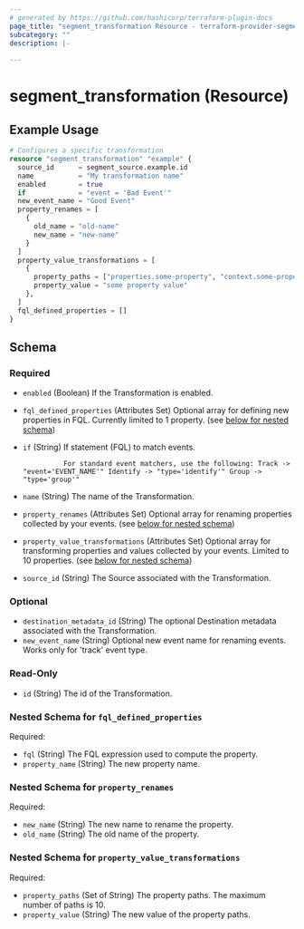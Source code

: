 ```yaml
---
# generated by https://github.com/hashicorp/terraform-plugin-docs
page_title: "segment_transformation Resource - terraform-provider-segment"
subcategory: ""
description: |-
  
---
```


# segment_transformation (Resource)



## Example Usage

```terraform
# Configures a specific transformation
resource "segment_transformation" "example" {
  source_id      = segment_source.example.id
  name           = "My transformation name"
  enabled        = true
  if             = "event = 'Bad Event'"
  new_event_name = "Good Event"
  property_renames = [
    {
      old_name = "old-name"
      new_name = "new-name"
    }
  ]
  property_value_transformations = [
    {
      property_paths = ["properties.some-property", "context.some-property"],
      property_value = "some property value"
    },
  ]
  fql_defined_properties = []
}
```

<!-- schema generated by tfplugindocs -->
## Schema

### Required

- `enabled` (Boolean) If the Transformation is enabled.
- `fql_defined_properties` (Attributes Set) Optional array for defining new properties in FQL. Currently limited to 1 property. (see [below for nested schema](#nestedatt--fql_defined_properties))
- `if` (String) If statement (FQL) to match events.

				For standard event matchers, use the following: Track -> "event='EVENT_NAME'" Identify -> "type='identify'" Group -> "type='group'"
- `name` (String) The name of the Transformation.
- `property_renames` (Attributes Set) Optional array for renaming properties collected by your events. (see [below for nested schema](#nestedatt--property_renames))
- `property_value_transformations` (Attributes Set) Optional array for transforming properties and values collected by your events. Limited to 10 properties. (see [below for nested schema](#nestedatt--property_value_transformations))
- `source_id` (String) The Source associated with the Transformation.

### Optional

- `destination_metadata_id` (String) The optional Destination metadata associated with the Transformation.
- `new_event_name` (String) Optional new event name for renaming events. Works only for 'track' event type.

### Read-Only

- `id` (String) The id of the Transformation.

<a id="nestedatt--fql_defined_properties"></a>
### Nested Schema for `fql_defined_properties`

Required:

- `fql` (String) The FQL expression used to compute the property.
- `property_name` (String) The new property name.


<a id="nestedatt--property_renames"></a>
### Nested Schema for `property_renames`

Required:

- `new_name` (String) The new name to rename the property.
- `old_name` (String) The old name of the property.


<a id="nestedatt--property_value_transformations"></a>
### Nested Schema for `property_value_transformations`

Required:

- `property_paths` (Set of String) The property paths. The maximum number of paths is 10.
- `property_value` (String) The new value of the property paths.
